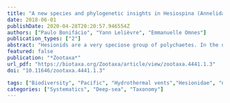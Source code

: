 ```yaml
---
title: "A new species and phylogenetic insights in Hesiospina (Annelida, Hesionidae)"
date: 2018-06-01
publishDate: 2020-04-28T20:20:57.946554Z
authors: ["Paulo Bonifácio", "Yann Lelièvre", "Emmanuelle Omnes"]
publication_types: ["2"]
abstract: "Hesionids are a very speciose group of polychaetes. In the deep sea, they occur in different environments such as hydrothermal vents, cold seeps, abyssal depths or whale falls. In the present study, a new species of Hesionidae, _Hesiospina legendrei_ sp. nov. has been identified based on morphological and molecular (16S and COI genes) data from hydrothermal vents located in Juan de Fuca Ridge (NE Pacific Ocean). This new species is characterized by trapezoid prostomium; proboscis with high number of distal papillae (20–27), a pair of sac-like structures inserted ventro-laterally in proboscis; notopodia lobe reduced with multiple, slender aciculae on segments 1–5; and neuropodia developed with single, simple chaeta, and numerous, heterogomph falcigers, with 1–2 inferiormost having elongated hood. _Hesiospina legendrei_ sp. nov. is the third described species in the genus. Sequences from the two previously described _Hesiospina_ species are included in the molecular analyses, and although the genes used in this study are not sufficient to resolve the relationships on genus level, the result raises questions about the cosmopolitan aspect of _H. vestimentifera_."
featured: false
publication: "*Zootaxa*"
url_pdf: "https://biotaxa.org/Zootaxa/article/view/zootaxa.4441.1.3"
doi: "10.11646/zootaxa.4441.1.3"

tags: ["Biodiversity", "Pacific", "Hydrothermal vents","Hesionidae", "new species"]
categories: ["Systematics", "Deep-sea", "Taxonomy"]
---
```


